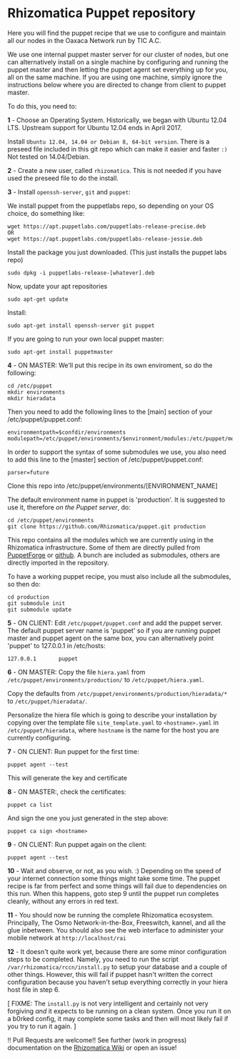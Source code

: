 # Rhizomatica Puppet repository

Here you will find the puppet recipe that we use to configure and maintain all our nodes in the Oaxaca Network run by TIC A.C.

We use one internal puppet master server for our cluster of nodes, but one can alternatively install on a single machine by configuring and running the puppet master and then letting the puppet agent set everything up for you, all on the same machine. If you are using one machine, simply ignore the instructions below where you are directed to change from client to puppet master.

To do this, you need to:

  **1** - Choose an Operating System. Historically, we began with Ubuntu 12.04 LTS. Upstream support for Ubuntu 12.04 ends in April 2017. 

  Install `Ubuntu 12.04, 14.04 or Debian 8, 64-bit version`. There is a preseed file included in this git repo which can make it easier and faster `:)` Not tested on 14.04/Debian.

  **2** - Create a new user, called `rhizomatica`. This is not needed if you have used the preseed file to do the install.

  **3** - Install  `openssh-server`, `git` and `puppet`:

We install puppet from the puppetlabs repo, so depending on your OS choice, do something like:

	wget https://apt.puppetlabs.com/puppetlabs-release-precise.deb
    OR
	wget https://apt.puppetlabs.com/puppetlabs-release-jessie.deb

Install the package you just downloaded. (This just installs the puppet labs repo)

	sudo dpkg -i puppetlabs-release-[whatever].deb

Now, update your apt repositories

	sudo apt-get update

Install:

	sudo apt-get install openssh-server git puppet

If you are going to run your own local puppet master:

	sudo apt-get install puppetmaster

  **4** - ON MASTER: We'll put this recipe in its own enviroment, so do the following:

    cd /etc/puppet
    mkdir environments
    mkdir hieradata

 Then you need to add the following lines to the [main] section of your /etc/puppet/puppet.conf:

    environmentpath=$confdir/environments
    modulepath=/etc/puppet/environments/$environment/modules:/etc/puppet/modules
 
 In order to support the syntax of some submodules we use, you also need to add this line to the [master] section of /etc/puppet/puppet.conf:

    parser=future

  Clone this repo into /etc/puppet/environments/[ENVIRONMENT_NAME]

  The default environment name in puppet is 'production'. It is suggested to use it, therefore *on the Puppet server*, do:
	
	cd /etc/puppet/environments
	git clone https://github.com/Rhizomatica/puppet.git production


  This repo contains all the modules which we are currently using in the Rhizomatica infrastructure. Some of them are directly pulled from [PuppetForge](https://forge.puppetlabs.com) or [github](https://github.com). A bunch are included as submodules, others are directly imported in the repository.

To have a working puppet recipe, you must also include all the submodules, so then do:

	cd production
    git submodule init
    git submodule update


  **5** - ON CLIENT: Edit `/etc/puppet/puppet.conf` and add the puppet server. The default puppet server name is 'puppet' so if you are running puppet master and puppet agent on the same box, you can alternatively point 'puppet' to 127.0.0.1 in /etc/hosts:

    127.0.0.1       puppet

  **6** - ON MASTER: Copy the file `hiera.yaml` from `/etc/puppet/environments/production/` to `/etc/puppet/hiera.yaml`. 

  Copy the defaults from `/etc/puppet/environments/production/hieradata/*` to `/etc/puppet/hieradata/`. 

  Personalize the hiera file which is going to describe your installation by copying over the template file `site_template.yaml` to `<hostname>.yaml` in `/etc/puppet/hieradata`, where `hostname` is the name for the host you are currently configuring. 


  **7** - ON CLIENT: Run puppet for the first time:

    puppet agent --test

  This will generate the key and certificate

  **8** - ON MASTER:, check the certificates:

    puppet ca list

  And sign the one you just generated in the step above:

    puppet ca sign <hostname>


  **9** - ON CLIENT: Run puppet again on the client:

    puppet agent --test

  **10** - Wait and observe, or not, as you wish. :) Depending on the speed of your internet connection some things might take some time. The puppet recipe is far from perfect and some things will fail due to dependencies on this run. When this happens, goto step 9 until the puppet run completes cleanly, without any errors in red text.

  **11** - You should now be running the complete Rhizomatica ecosystem. Principally, The Osmo Network-in-the-Box, Freeswitch, kannel, and all the glue inbetween. You should also see the web interface to administer your mobile network at `http://localhost/rai`

  **12** - It doesn't quite work yet, because there are some minor configuration steps to be completed. Namely, you need to run the script `/var/rhizomatica/rccn/install.py` to setup your database and a couple of other things. However, this will fail if puppet hasn't written the correct configuration because you haven't setup everything correctly in your hiera host file in step 6. 

[ FIXME: The `install.py` is not very intelligent and certainly not very forgiving *and* it expects to be running on a clean system. Once you run it on a b0rked config, it may complete some tasks and then will most likely fail if you try to run it again. ] 

!! Pull Requests are welcome!! See further (work in progress) documentation on the [Rhizomatica Wiki](https://wiki.rhizomatica.org/index.php/Setting_up_the_BSC) or open an issue! 
